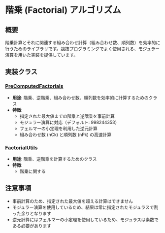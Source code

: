 # 階乗 (Factorial) アルゴリズム

## 概要

階乗計算とそれに関連する組み合わせ計算（組み合わせ数、順列数）を効率的に行うためのライブラリです。競技プログラミングでよく使用される、モジュラー演算を用いた実装を提供しています。

## 実装クラス

### [PreComputedFactorials](src/PreComputedFactorials.java)

- **用途**: 階乗、逆階乗、組み合わせ数、順列数を効率的に計算するためのクラス
- **特徴**:
	- 指定された最大値までの階乗と逆階乗を事前計算
	- モジュラー演算に対応（デフォルト: 998244353）
	- フェルマーの小定理を利用した逆元計算
	- 組み合わせ数 (nCk) と順列数 (nPk) の高速計算

### [FactorialUtils](src/FactorialUtils.java)

- **用途**: 階乗、逆階乗を計算するためのクラス
- **特徴**:
	- 階乗に関する

## 注意事項

- 事前計算のため、指定された最大値を超える計算はできません
- モジュラー演算を使用しているため、結果は常に指定されたモジュラスで割った余りとなります
- 逆元計算にはフェルマーの小定理を使用しているため、モジュラスは素数である必要があります